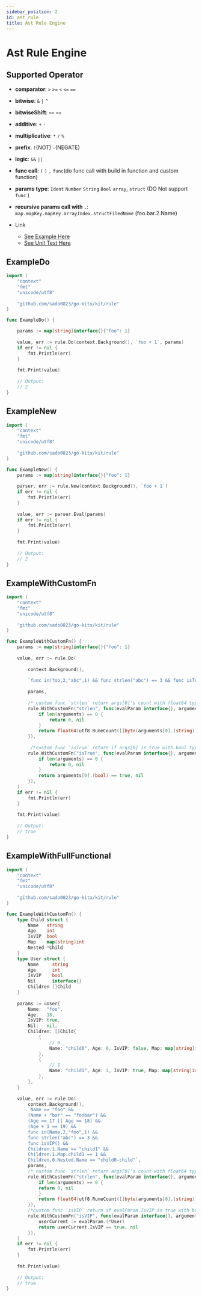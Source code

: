 ```yaml
---
sidebar_position: 2
id: ast_rule
title: Ast Rule Engine
---
```


# Ast Rule Engine

## __Supported Operator__

* **comparator**: `>` `>=` `<` `<=` `==`

* **bitwise**: `&` `|` `^`

* **bitwiseShift**: `<<` `>>`

* **additive**: `+` `-`

* **multiplicative**: `*` `/` `%`

* **prefix**: `!`(NOT)  `-`(NEGATE)

* **logic**: `&&` `||`

* **func call**: `(` `)` `,` `func`(do func call with build in function and custom function)

* **params type**: `Ident` `Number` `String` `Bool` `array`, `struct` (DO Not support `func` )

* **recursive params call with `.`**: `map.mapKey.mapKey.arrayIndex.structFiledName` (foo.bar.2.Name)

* Link
    * [See Example Here](https://github.com/sado0823/go-kitx/blob/master/kit/rule/example_test.go)
    * [See Unit Test Here](https://github.com/sado0823/go-kitx/blob/master/kit/rule/rule_params_test.go)

## ExampleDo
```go
import (
    "context"
    "fmt"
    "unicode/utf8"
    
    "github.com/sado0823/go-kitx/kit/rule"
)

func ExampleDo() {

    params := map[string]interface{}{"foo": 1}
    
    value, err := rule.Do(context.Background(), `foo + 1`, params)
    if err != nil {
        fmt.Println(err)
    }
    
    fmt.Print(value)
    
    // Output:
    // 2
}
```


## ExampleNew
```go
import (
    "context"
    "fmt"
    "unicode/utf8"
    
    "github.com/sado0823/go-kitx/kit/rule"
)

func ExampleNew() {
    params := map[string]interface{}{"foo": 1}
    
    parser, err := rule.New(context.Background(), `foo + 1`)
    if err != nil {
        fmt.Println(err)
    }
    
    value, err := parser.Eval(params)
    if err != nil {
        fmt.Println(err)
    }
    
    fmt.Print(value)
    
    // Output:
    // 2
}
```

## ExampleWithCustomFn
```go
import (
    "context"
    "fmt"
    "unicode/utf8"
    
    "github.com/sado0823/go-kitx/kit/rule"
)

func ExampleWithCustomFn() {
    params := map[string]interface{}{"foo": 1}
    
    value, err := rule.Do(
		
        context.Background(),
		
        `func in(foo,2,"abc",1) && func strlen("abc") == 3 && func isTrue(true) && func isTrue(false) == false`,
        
        params,
		
        /* custom func `strlen` return args[0]'s count with float64 type */
        rule.WithCustomFn("strlen", func(evalParam interface{}, arguments ...interface{}) (interface{}, error) {
            if len(arguments) == 0 {
                return 0, nil
            }
            return float64(utf8.RuneCount([]byte(arguments[0].(string)))), nil
        }),
		
         /*custom func `isTrue` return if args[0] is true with bool type*/
        rule.WithCustomFn("isTrue", func(evalParam interface{}, arguments ...interface{}) (interface{}, error) {
            if len(arguments) == 0 {
                return 0, nil
            }
            return arguments[0].(bool) == true, nil
        }),
    )
    if err != nil {
        fmt.Println(err)
    }
    
    fmt.Print(value)
    
    // Output:
    // true
}
```

## ExampleWithFullFunctional
```go
import (
    "context"
    "fmt"
    "unicode/utf8"
    
    "github.com/sado0823/go-kitx/kit/rule"
)

func ExampleWithCustomFn() {
    type Child struct {
        Name   string
        Age    int
        IsVIP  bool
        Map    map[string]int
        Nested *Child
    }
    type User struct {
        Name     string
        Age      int
        IsVIP    bool
        Nil      interface{}
        Children []Child
    }
    
    params := &User{
        Name:  "foo",
        Age:   18,
        IsVIP: true,
        Nil:   nil,
        Children: []Child{
            {
                // 0
                Name: "child0", Age: 0, IsVIP: false, Map: map[string]int{"child0": 0}, Nested: &Child{Name: "child0-child"},
            },
            {
                // 1
                Name: "child1", Age: 1, IsVIP: true, Map: map[string]int{"child1": 1}, Nested: &Child{},
            },
        },
    }
    
    value, err := rule.Do(
        context.Background(),
        `Name == "foo" && 
        (Name + "bar" == "foobar") && 
        (Age == 17 || Age == 18) &&
        (Age + 1 == 19) && 
        func in(Name,2,"foo",1) && 
        func strlen("abc") == 3 && 
        func isVIP() && 
        Children.1.Name == "child1" && 
        Children.1.Map.child1 == 1 && 
        Children.0.Nested.Name == "child0-child"`,
        params,
        /* custom func `strlen` return args[0]'s count with float64 type */
        rule.WithCustomFn("strlen", func(evalParam interface{}, arguments ...interface{}) (interface{}, error) {
            if len(arguments) == 0 {
            return 0, nil
            }
            return float64(utf8.RuneCount([]byte(arguments[0].(string)))), nil
        }),
        /*custom func `isVIP` return if evalParam.IsVIP is true with bool type*/
        rule.WithCustomFn("isVIP", func(evalParam interface{}, arguments ...interface{}) (interface{}, error) {
            userCurrent := evalParam.(*User)
            return userCurrent.IsVIP == true, nil
        }),
    )
    if err != nil {
        fmt.Println(err)
    }
    
    fmt.Print(value)
    
    // Output:
    // true
}
```